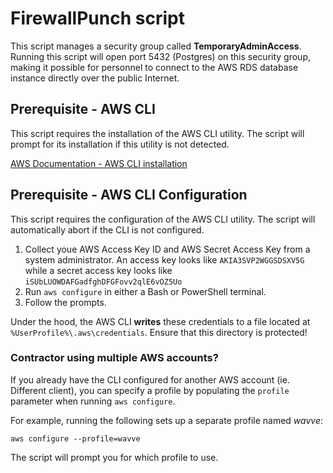 # FirewallPunch script

This script manages a security group called **TemporaryAdminAccess**. Running this script will open port 5432 (Postgres) on this security group, making it possible for personnel to connect to the AWS RDS database instance directly over the public Internet. 

## Prerequisite - AWS CLI

This script requires the installation of the AWS CLI utility. The script will prompt for its installation if this utility is not detected.

[AWS Documentation - AWS CLI installation](https://docs.aws.amazon.com/cli/latest/userguide/getting-started-install.html)

## Prerequisite - AWS CLI Configuration

This script requires the configuration of the AWS CLI utility. The script will automatically abort if the CLI is not configured.

1. Collect youe AWS Access Key ID and AWS Secret Access Key from a system administrator.  An access key looks like `AKIA3SVP2WGGSDSXV5G` while a secret access key looks like `iSUbLUOWDAFGadfghDFGFovv2qlE6vOZ5Uo` 
2. Run `aws configure` in either a Bash or PowerShell terminal.
3. Follow the prompts.

Under the hood, the AWS CLI **writes** these credentials to a file located at `%UserProfile%\.aws\credentials`. Ensure that this directory is protected!

### Contractor using multiple AWS accounts?

If you already have the CLI configured for another AWS account (ie. Different client), you can specify a profile by populating the `profile` parameter when running `aws configure`. 

For example, running the following sets up a separate profile named *wavve*:

`aws configure --profile=wavve`

The script will prompt you for which profile to use.